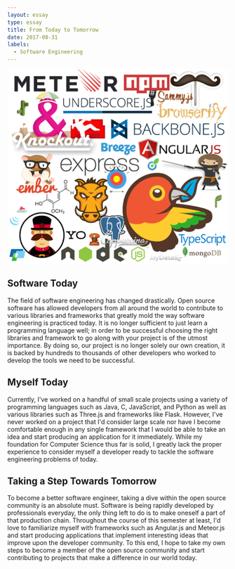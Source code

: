 ```yaml
---
layout: essay
type: essay
title: From Today to Tomorrow
date: 2017-08-31
labels:
  - Software Engineering
---
```


<img class="ui medium left floated image" src="../images/frameworks.png">

## Software Today
The field of software engineering has changed drastically. Open source software has allowed developers from all around the world to contribute to various libraries and frameworks that greatly mold the way software engineering is practiced today. It is no longer sufficient to just learn a programming language well; in order to be successful choosing the right libraries and framework to go along with your project is of the utmost importance. By doing so, our project is no longer solely our own creation, it is backed by hundreds to thousands of other developers who worked to develop the tools we need to be successful.

## Myself Today
Currently, I've worked on a handful of small scale projects using a variety of programming languages such as Java, C, JavaScript, and Python as well as various libraries such as Three.js and frameworks like Flask. However, I've never worked on a project that I'd consider large scale nor have I become comfortable enough in any single framework that I would be able to take an idea and start producing an application for it immediately. While my foundation for Computer Science thus far is solid, I greatly lack the proper experience to consider myself a developer ready to tackle the software engineering problems of today.

## Taking a Step Towards Tomorrow
To become a better software engineer, taking a dive within the open source community is an absolute must. Software is being rapidly developed by professionals everyday, the only thing left to do is to make oneself a part of that production chain. Throughout the course of this semester at least, I'd love to familiarize myself with frameworks such as Angular.js and Meteor.js and start producing applications that implement interesting ideas that improve upon the developer community. To this end, I hope to take my own steps to become a member of the open source community and start contributing to projects that make a difference in our world today.
